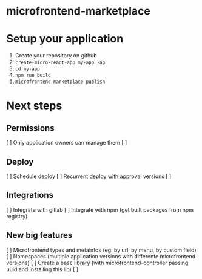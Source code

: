 # microfrontend-marketplace

# Setup your application

1.  Create your repository on github
2.  `create-micro-react-app my-app -ap`
3.  `cd my-app`
4.  `npm run build`
5.  `microfrontend-marketplace publish`

# Next steps

## Permissions

[ ] Only application owners can manage them
[ ]

## Deploy

[ ] Schedule deploy
[ ] Recurrent deploy with approval versions
[ ]

## Integrations

[ ] Integrate with gitlab
[ ] Integrate with npm (get built packages from npm registry)

## New big features

[ ] Microfrontend types and metainfos (eg: by url, by menu, by custom field)
[ ] Namespaces (multiple application versions with differente microfrontend versions)
[ ] Create a base library (with microfrontend-controller passing uuid and installing this lib)
[ ]
